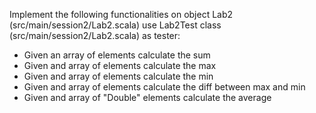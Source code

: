 
Implement the following functionalities on object Lab2 (src/main/session2/Lab2.scala) use Lab2Test class (src/main/session2/Lab2.scala) as tester:

- Given an array of elements calculate the sum
- Given and array of elements calculate the max
- Given and array of elements calculate the min
- Given and array of elements calculate the diff between max and min
- Given and array of "Double" elements calculate the average
